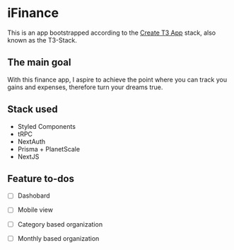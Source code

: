 # iFinance

This is an app bootstrapped according to the [Create T3 App](https://create.t3.gg) stack, also known as the T3-Stack.

## The main goal
With this finance app, I aspire to achieve the point where you can track you gains and expenses, therefore turn your dreams true.

## Stack used
- Styled Components
- tRPC
- NextAuth
- Prisma + PlanetScale
- NextJS

## Feature to-dos
- [ ] Dashobard
- [ ] Mobile view
- [ ] Category based organization
- [ ] Monthly based organization


